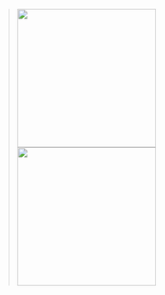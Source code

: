 ><img src = "https://github.com/Abhi-GhoGhari/api_calling/assets/143987211/a3d8fe42-c6ca-47fa-92d7-1f38ae114bb5" width = "250">
><img src = "https://github.com/Abhi-GhoGhari/api_calling/assets/143987211/e9dc739f-e904-4410-a92c-2a38cb8bd9e9" width = "250">
